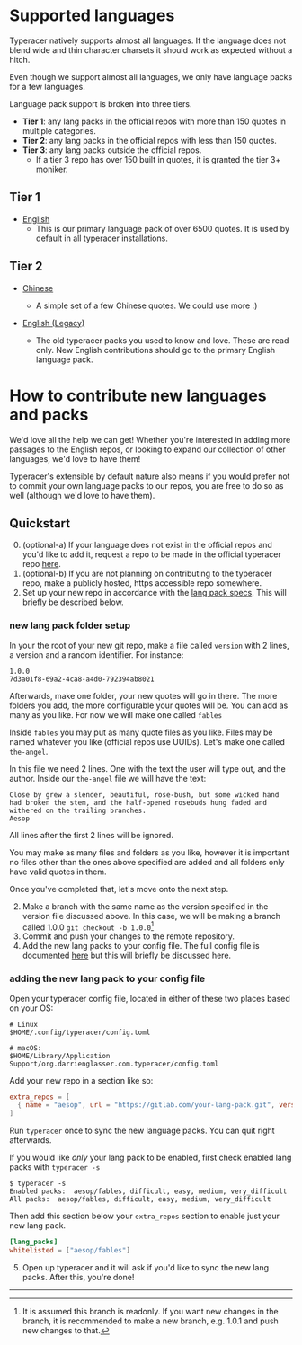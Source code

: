# Supported languages

Typeracer natively supports almost all languages. If the language does not blend
wide and thin character charsets it should work as expected without a hitch.

Even though we support almost all languages, we only have language packs for a
few languages.

Language pack support is broken into three tiers.

* **Tier 1**: any lang packs in the official repos with more than 150 quotes in
  multiple categories.
* **Tier 2**: any lang packs in the official repos with less than 150 quotes.
* **Tier 3**: any lang packs outside the official repos.
  * If a tier 3 repo has over 150 built in quotes, it is granted the tier 3+
    moniker.

## Tier 1

* [English](https://gitlab.com/ttyperacer/lang-packs)
  * This is our primary language pack of over 6500 quotes. It is used by default
    in all typeracer installations.

## Tier 2

* [Chinese](https://gitlab.com/ttyperacer/extra-packs/chinese-pack)
  * A simple set of a few Chinese quotes. We could use more :)

* [English (Legacy)](https://gitlab.com/ttyperacer/extra-packs/legacy-pack)
  * The old typeracer packs you used to know and love. These are read only. New
    English contributions should go to the primary English language pack.

# How to contribute new languages and packs

We'd love all the help we can get! Whether you're interested in adding more
passages to the English repos, or looking to expand our collection of other
languages, we'd love to have them!

Typeracer's extensible by default nature also means if you would prefer not to
commit your own language packs to our repos, you are free to do so as well
(although we'd love to have them).

## Quickstart

0. (optional-a) If your language does not exist in the official repos and you'd
   like to add it, request a repo to be made in the official typeracer repo
   [here](https://gitlab.com/ttyperacer/terminal-typeracer/-/issues).
0. (optional-b) If you are not planning on contributing to the typeracer repo,
   make a publicly hosted, https accessible repo somewhere.
1. Set up your new repo in accordance with the [lang pack
   specs](lang-pack-format.md). This will briefly be described below.

### new lang pack folder setup
In your the root of your new git repo, make a file called `version` with 2
lines, a version and a random identifier. For instance:

```
1.0.0
7d3a01f8-69a2-4ca8-a4d0-792394ab8021
```

Afterwards, make one folder, your new quotes will go in there. The more folders
you add, the more configurable your quotes will be. You can add as many as you
like. For now we will make one called `fables`

Inside `fables` you may put as many quote files as you like. Files may be named
whatever you like (official repos use UUIDs). Let's make one called `the-angel`.

In this file we need 2 lines. One with the text the user will type out, and the
author. Inside our `the-angel` file we will have the text:

```
Close by grew a slender, beautiful, rose-bush, but some wicked hand had broken the stem, and the half-opened rosebuds hung faded and withered on the trailing branches.
Aesop
```

All lines after the first 2 lines will be ignored.

You may make as many files and folders as you like, however it is important no
files other than the ones above specified are added and all folders only have
valid quotes in them.

Once you've completed that, let's move onto the next step.

2. Make a branch with the same name as the version specified in the version file
   discussed above. In this case, we will be making a branch called 1.0.0 `git
   checkout -b 1.0.0`[^1]
3. Commit and push your changes to the remote repository.
4. Add the new lang packs to your config file. The full config file is
   documented [here](docs/config.md) but this will briefly be discussed here.

### adding the new lang pack to your config file

Open your typeracer config file, located in either of these two places based on
your OS:


```
# Linux
$HOME/.config/typeracer/config.toml

# macOS:
$HOME/Library/Application Support/org.darrienglasser.com.typeracer/config.toml
```

Add your new repo in a section like so:

```toml
extra_repos = [
  { name = "aesop", url = "https://gitlab.com/your-lang-pack.git", version = "1.0.0" }
]
```

Run `typeracer` once to sync the new language packs. You can quit right
afterwards.

If you would like _only_ your lang pack to be enabled, first check enabled lang
packs with `typeracer -s`

```
$ typeracer -s
Enabled packs:	aesop/fables, difficult, easy, medium, very_difficult
All packs:	aesop/fables, difficult, easy, medium, very_difficult
```

Then add this section below your `extra_repos` section to enable just your new
lang pack.

```toml
[lang_packs]
whitelisted = ["aesop/fables"]
```

5. Open up typeracer and it will ask if you'd like to sync the new lang packs.
   After this, you're done!

***

[^1]: It is assumed this branch is readonly. If you want new changes in the
branch, it is recommended to make a new branch, e.g. 1.0.1 and push new changes
to that.
